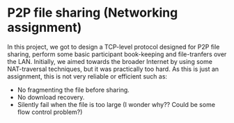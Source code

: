 # P2P file sharing (Networking assignment)

In this project, we got to design a TCP-level protocol designed for P2P file sharing, perform some basic participant book-keeping and file-tranfers over the LAN.
Initially, we aimed towards the broader Internet by using some NAT-traversal techniques, but it was practically too hard.
As this is just an assignment, this is not very reliable or efficient such as:
* No fragmenting the file before sharing.
* No download recovery.
* Silently fail when the file is too large (I wonder why?? Could be some flow control problem?)
